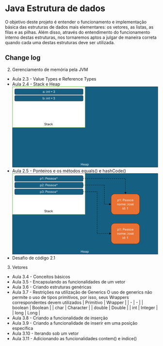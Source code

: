 
# Java Estrutura de dados

O objetivo deste projeto é entender o funcionamento e implementação básica das estruturas de dados mais elementares: os vetores, as listas, as filas e as pilhas. Além disso, através do entendimento do funcionamento interno destas estruturas, nos tornaremos aptos a julgar de maneira correta quando cada uma destas estruturas deve ser utilizada.



## Change log
2. Gerenciamento de memória pela JVM
  - Aula 2.3 - Value Types e Reference Types
  - Aula 2.4 - Stack e Heap
  ![alt text](resources/img/2.4_steak_heap.png)
  - Aula 2.5 - Ponteiros e os métodos equals() e hashCode()
  ![alt text](resources/img/2.5_ponteiros_equals_hashcode.png)  
  - Desafio de código 2.1

3. Vetores
  - Aula 3.4 - Conceitos básicos
  - Aula 3.5 - Encapsulando as funcionalidades de um vetor
  - Aula 3.6 - Criando estruturas genéricas
  - Aula 3.7 - Restrições na utilização de Generics
    O uso de generics não permite o uso de tipos primitivos, por isso, seus Wrappers correspondentes devem utilizados
    | Primitivo | Wrapper |
    | - | - |
    | boolean | Boolean |
    | char | Character |
    | double | Double |
    | int | Integer |
    | long | Long |
  - Aula 3.8 - Criando a funcionalidade de inserção
  - Aula 3.9 - Criando a funcionalidade de inserir em uma posição específica
  - Aula 3.10 - Iterando sob um vetor
  - Aula 3.11 - Adicionando as funcionalidades contem() e indice()
